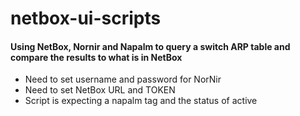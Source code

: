 # netbox-ui-scripts

#### Using NetBox, Nornir and Napalm to query a switch ARP table and compare the results to what is in NetBox
* Need to set username and password for NorNir
* Need to set NetBox URL and TOKEN
* Script is expecting a napalm tag and the status of active 

